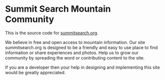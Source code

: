 # Summit Search Mountain Community

This is the source code for <a href="summitsearch.org">summitsearch.org</a>.

We believe in free and open access to mountain information. Our site summitsearch.org is designed to be a friendly and easy to use place to find information or share experiences and photos. Help us to grow our community by spreading the word or contributing content to the site.

If you are a developer then your help in designing and implementing this site would be greatly appreciated.
